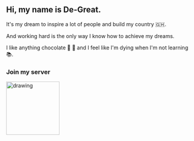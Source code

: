 ## Hi, my name is De-Great. 

It's my dream to inspire a lot of people and build my country 🇬🇭. 

And working hard is the only way I know how to achieve my dreams.

I like anything chocolate 🍫 🍩 and I feel like I'm dying when I'm not learning 📚.

### Join my server

[<img src="https://discord.com/assets/e4923594e694a21542a489471ecffa50.svg" alt="drawing" width="143"/>](https://discord.gg/5CDnysz)
